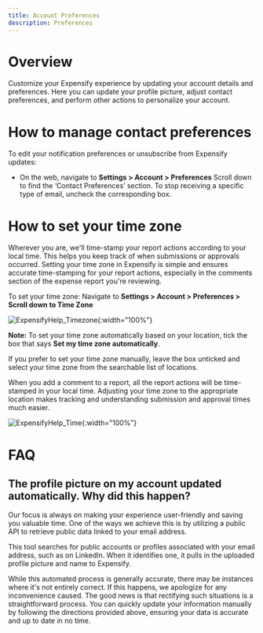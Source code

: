 ```yaml
---
title: Account Preferences
description: Preferences
---
```


# Overview
Customize your Expensify experience by updating your account details and preferences. Here you can update your profile picture, adjust contact preferences, and perform other actions to personalize your account.

# How to manage contact preferences
To edit your notification preferences or unsubscribe from Expensify updates: 
- On the web, navigate to **Settings > Account > Preferences**
Scroll down to find the ‘Contact Preferences’ section. To stop receiving a specific type of email, uncheck the corresponding box.

# How to set your time zone
Wherever you are, we'll time-stamp your report actions according to your local time. This helps you keep track of when submissions or approvals occurred. Setting your time zone in Expensify is simple and ensures accurate time-stamping for your report actions, especially in the comments section of the expense report you're reviewing.

To set your time zone:
Navigate to **Settings > Account > Preferences > Scroll down to Time Zone**

![ExpensifyHelp_Timezone]({{site.url}}/assets/images/ExpensifyHelp_Timezone.png){:width="100%"}

 **Note:** To set your time zone automatically based on your location, tick the box that says **Set my time zone automatically**.

If you prefer to set your time zone manually, leave the box unticked and select your time zone from the searchable list of locations.

When you add a comment to a report, all the report actions will be time-stamped in your local time. Adjusting your time zone to the appropriate location makes tracking and understanding submission and approval times much easier.

![ExpensifyHelp_Time]({{site.url}}/assets/images/ExpensifyHelp_Time.png){:width="100%"}

# FAQ
## The profile picture on my account updated automatically. Why did this happen? 
Our focus is always on making your experience user-friendly and saving you valuable time. One of the ways we achieve this is by utilizing a public API to retrieve public data linked to your email address.

This tool searches for public accounts or profiles associated with your email address, such as on LinkedIn. When it identifies one, it pulls in the uploaded profile picture and name to Expensify.

While this automated process is generally accurate, there may be instances where it's not entirely correct. If this happens, we apologize for any inconvenience caused. The good news is that rectifying such situations is a straightforward process. You can quickly update your information manually by following the directions provided above, ensuring your data is accurate and up to date in no time.
